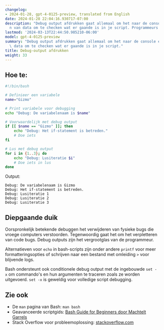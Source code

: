 ```yaml
---
changelog:
- 2024-01-28, gpt-4-0125-preview, translated from English
date: 2024-01-28 22:04:16.930717-07:00
description: "Debug output afdrukken gaat allemaal om het naar de console echo\xEB\
  n van data om te checken wat er gaande is in je script. Programmeurs doen dit om\u2026"
lastmod: '2024-03-13T22:44:50.985210-06:00'
model: gpt-4-0125-preview
summary: "Debug output afdrukken gaat allemaal om het naar de console echo\xEBn van\
  \ data om te checken wat er gaande is in je script."
title: Debug-output afdrukken
weight: 33
---
```


## Hoe te:
```Bash
#!/bin/bash

# Definieer een variabele
name="Gizmo"

# Print variabele voor debugging
echo "Debug: De variabelenaam is $name"

# Voorwaardelijk met debug output
if [[ $name == "Gizmo" ]]; then
    echo "Debug: Het if-statement is betreden."
    # Doe iets
fi

# Lus met debug output
for i in {1..3}; do
    echo "Debug: Lusiteratie $i"
    # Doe iets in lus
done
```

Output:
```
Debug: De variabelenaam is Gizmo
Debug: Het if-statement is betreden.
Debug: Lusiteratie 1
Debug: Lusiteratie 2
Debug: Lusiteratie 3
```

## Diepgaande duik
Oorspronkelijk betekende debuggen het verwijderen van fysieke bugs die vroege computers verstoorden. Tegenwoordig gaat het om het verpletteren van code bugs. Debug outputs zijn het vergrootglas van de programmeur.

Alternatieven voor `echo` in bash-scripts zijn onder andere `printf` voor meer formatteringsopties of schrijven naar een bestand met omleiding `>` voor blijvende logs.

Bash ondersteunt ook conditionele debug output met de ingebouwde `set -x` om commando's en hun argumenten te traceren zoals ze worden uitgevoerd. `set -x` is geweldig voor volledige script debugging.

## Zie ook
- De `man` pagina van Bash: `man bash`
- Geavanceerde scriptgids: [Bash Guide for Beginners door Machtelt Garrels](https://tldp.org/LDP/Bash-Beginners-Guide/html/)
- Stack Overflow voor probleemoplossing: [stackoverflow.com](https://stackoverflow.com/questions/tagged/bash)
